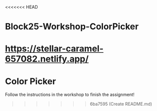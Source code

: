 <<<<<<< HEAD
# Block25-Workshop-ColorPicker

https://stellar-caramel-657082.netlify.app/
=======
# Color Picker

Follow the instructions in the workshop to finish the assignment!
>>>>>>> 6ba7595 (Create README.md)
